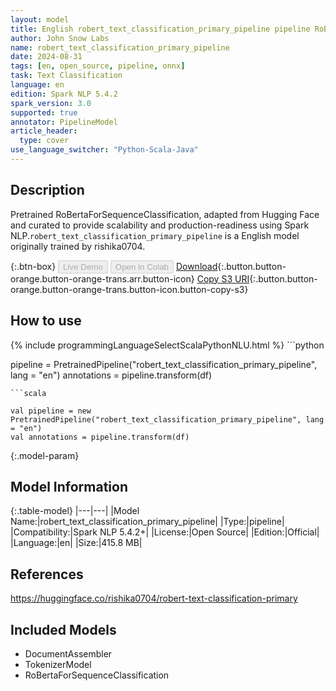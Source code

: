 ```yaml
---
layout: model
title: English robert_text_classification_primary_pipeline pipeline RoBertaForSequenceClassification from rishika0704
author: John Snow Labs
name: robert_text_classification_primary_pipeline
date: 2024-08-31
tags: [en, open_source, pipeline, onnx]
task: Text Classification
language: en
edition: Spark NLP 5.4.2
spark_version: 3.0
supported: true
annotator: PipelineModel
article_header:
  type: cover
use_language_switcher: "Python-Scala-Java"
---
```


## Description

Pretrained RoBertaForSequenceClassification, adapted from Hugging Face and curated to provide scalability and production-readiness using Spark NLP.`robert_text_classification_primary_pipeline` is a English model originally trained by rishika0704.

{:.btn-box}
<button class="button button-orange" disabled>Live Demo</button>
<button class="button button-orange" disabled>Open in Colab</button>
[Download](https://s3.amazonaws.com/auxdata.johnsnowlabs.com/public/models/robert_text_classification_primary_pipeline_en_5.4.2_3.0_1725119936748.zip){:.button.button-orange.button-orange-trans.arr.button-icon}
[Copy S3 URI](s3://auxdata.johnsnowlabs.com/public/models/robert_text_classification_primary_pipeline_en_5.4.2_3.0_1725119936748.zip){:.button.button-orange.button-orange-trans.button-icon.button-copy-s3}

## How to use



<div class="tabs-box" markdown="1">
{% include programmingLanguageSelectScalaPythonNLU.html %}
```python

pipeline = PretrainedPipeline("robert_text_classification_primary_pipeline", lang = "en")
annotations =  pipeline.transform(df)   

```
```scala

val pipeline = new PretrainedPipeline("robert_text_classification_primary_pipeline", lang = "en")
val annotations = pipeline.transform(df)

```
</div>

{:.model-param}
## Model Information

{:.table-model}
|---|---|
|Model Name:|robert_text_classification_primary_pipeline|
|Type:|pipeline|
|Compatibility:|Spark NLP 5.4.2+|
|License:|Open Source|
|Edition:|Official|
|Language:|en|
|Size:|415.8 MB|

## References

https://huggingface.co/rishika0704/robert-text-classification-primary

## Included Models

- DocumentAssembler
- TokenizerModel
- RoBertaForSequenceClassification